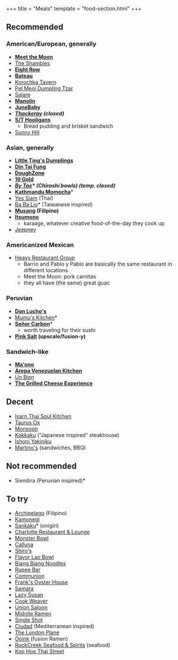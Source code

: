 +++
title = "Meals"
template = "food-section.html"
+++

## Recommended
### American/European, generally
- **[Meet the Moon](https://meetthemooncafe.com/)**
- [The Shambles](https://www.delimeatsbar.com/)
- **[Eight Row](https://www.eightrow.com/)**
- **[Bateau](https://www.restaurantbateau.com/)**
- [Korochka Tavern](https://www.korochkatavern.net/)
- [Pel Meni Dumpling Tzar](http://dumplingtzar.com/)
- [Salare](https://www.salarerestaurant.com/)
- **[Manolin](https://www.manolinseattle.com/)**
- **[JuneBaby](https://www.junebabyseattle.com/)**
- _**[Thackeray](https://www.yelp.com/biz/thackeray-seattle-2) (closed)**_
- **[S/T Hooligans](https://www.sthooligans.com/)**
    - Bread pudding and brisket sandwich
- [Sunny Hill](https://www.sunnyhillseattle.com/)

### Asian, generally
- **[Little Ting's Dumplings](https://www.yelp.com/biz/little-tings-dumplings-seattle)**
- **[Din Tai Fung](https://www.dintaifungusa.com/us/locations/seattle-university-village.html)**
- **[DoughZone](https://www.doughzonedumplinghouse.com/)**
- **[19 Gold](https://www.19goldseattle.com/)**
- _**[By Tae](https://www.instagram.com/bytaeseattle)* (Chirashi bowls) (temp. closed)**_
- **[Kathmandu Momocha](https://www.kathmandumomocha.com/)***
- [Yes Siam](https://www.yessiamthaicafe.com/) (Thai)
- [Ba Ba Lio](https://www.babaliotaiwan.com/)* (Taiwanese inspired)
- **[Musang](https://www.musangseattle.com/) (Filipino)**
- **[Itsumono](https://itsumonoseattle.wixsite.com/home)**
    - karaage, whatever creative food-of-the-day they cook up
- [Jeepney](https://www.jeepneycaphill.com/home)


### Americanized Mexican
- [Heavy Restaurant Group](https://www.heavyrestaurantgroup.com/)
    - Barrio and Pablo y Pablo are basically the same restaurant in different locations
    - Meet the Moon: pork carnitas
    - they all have (the same) great guac

### Peruvian
- **[Don Lucho's](https://donluchosinseattle.com/)**
- [Mumu's Kitchen](https://www.instagram.com/mumuskitchen.seattle)*
- **[Señor Carbon](https://www.instagram.com/senorcarbonperuviancuisine/)***
    - worth traveling for their sushi
- **[Pink Salt](https://pinksaltseattle.com/) (upscale/fusion-y)**

### Sandwich-like
- **[Ma'ono](https://www.maonoseattle.com/)**
- **[Arepa Venezuelan Kitchen](https://www.facebook.com/ArepaVen/)**
- [Un Bien](https://www.unbienseattle.com/)
- **[The Grilled Cheese Experience](https://www.grilledcheeseseattle.com/)**

## Decent
- [Isarn Thai Soul Kitchen](https://www.isarnkitchen.com/)
- [Taurus Ox](https://taurusox.square.site/)
- [Monsoon](https://monsoonrestaurants.com/seattle/)
- [Kokkaku](https://kokkakuseattle.com/) ("Japanese inspired" steakhouse)
- [Ishoni Yakiniku](https://www.instagram.com/ishoniseattle/?hl=en)
- [Martino's](https://www.martinos.net/) (sandwiches, BBQ)

## Not recommended
- Siembra (Peruvian inspired)*

## To try
- [Archipelago](https://www.archipelagoseattle.com/) (Filipino)
- [Kamonegi](https://www.kamonegiseattle.com/)
- [Sankaku](https://www.instagram.com/sankakuseattle)* (onigiri)
- [Charlotte Restaurant & Lounge](https://www.lottehotel.com/seattle-hotel/en/dining/restaurant-charlotte-bar.html)
- [Monster Bowl ](https://themonsterbowl.com/)
- [Calluna](https://callunaseattle.com/)
- [Shiro's](https://shiros.com/)
- [Flavor Lao Bowl](https://www.yelp.com/biz/flavor-lao-bowl-seattle)
- [Biang Biang Noodles](https://www.biangbiangnoodles.com/)
- [Rupee Bar](https://www.rupeeseattle.com/)
- [Communion](https://www.communionseattle.com/)
- [Frank's Oyster House](https://www.franksoysterhouse.com/)
- [Samara](https://samaraseattle.com/)
- [Lazy Susan](https://www.lazysusanseattle.com/)
- [Cook Weaver](https://www.cookweaver.com/)
- [Union Saloon](https://www.unionsaloonseattle.com/)
- [Midnite Ramen](https://www.ramenseattle.com/menu)
- [Single Shot](https://www.singleshotseattle.com/)
- [Ciudad](https://www.ciudadseattle.com/menu) (Mediterranean inspired)
- [The London Plane](https://www.thelondonplaneseattle.com/)
- [Ooink](https://www.ooinkramen.com/) (fusion Ramen)
- [RockCreek Seafood & Spirits](https://rockcreekseattle.com/) (seafood)
- [Koo Hoo Thai Street](https://www.koohoothaistreet.com/)
